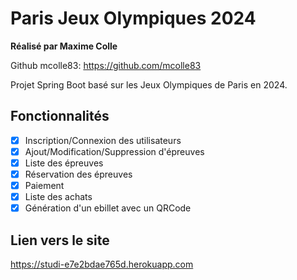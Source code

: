Paris Jeux Olympiques 2024
========

**Réalisé par Maxime Colle**

Github mcolle83: https://github.com/mcolle83  

Projet Spring Boot basé sur les Jeux Olympiques de Paris en 2024.

## Fonctionnalités

- [x] Inscription/Connexion des utilisateurs
- [x] Ajout/Modification/Suppression d'épreuves
- [x] Liste des épreuves
- [x] Réservation des épreuves
- [x] Paiement
- [x] Liste des achats
- [x] Génération d'un ebillet avec un QRCode

## Lien vers le site

https://studi-e7e2bdae765d.herokuapp.com